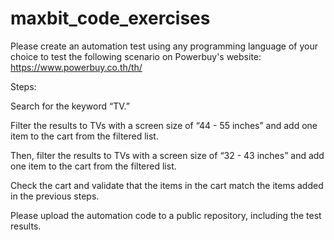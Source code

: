 # maxbit_code_exercises

Please create an automation test using any programming language of your choice to test the following scenario on Powerbuy's website: https://www.powerbuy.co.th/th/

Steps:

Search for the keyword “TV.”

Filter the results to TVs with a screen size of “44 - 55 inches” and add one item to the cart from the filtered list.

Then, filter the results to TVs with a screen size of “32 - 43 inches” and add one item to the cart from the filtered list.

Check the cart and validate that the items in the cart match the items added in the previous steps.

Please upload the automation code to a public repository, including the test results.
